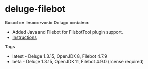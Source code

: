 # deluge-filebot

Based on linuxserver.io Deluge container.
* Added Java and Filebot for FilebotTool plugin support.
* [Instructions](https://hub.docker.com/r/linuxserver/deluge/)


Tags
* latest - Deluge 1.3.15, OpenJDK 8, Filebot 4.7.9
* beta   - Deluge 1.3.15, OpenJDK 11, Filebot 4.9.0 (license required)
